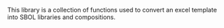 This library is a collection of functions used to convert an excel template into SBOL libraries and compositions.